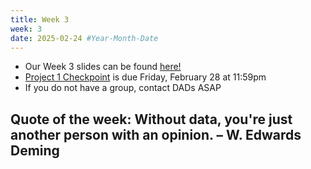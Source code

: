 ```yaml
---
title: Week 3
week: 3
date: 2025-02-24 #Year-Month-Date
---
```


- Our Week 3 slides can be found <a href = "https://docs.google.com/presentation/d/128AeMk7A0n0OxlMWMhVoeQ2vB2ZSjtGUYqoh8cg4r4k/edit?usp=sharing" target = "_blank">here!</a>
- <a href = "https://bcourses.berkeley.edu/courses/1544114/assignments/8886647">Project 1 Checkpoint</a> is due Friday, February 28 at 11:59pm 
- If you do not have a group, contact DADs ASAP

## Quote of the week: Without data, you're just another person with an opinion. – W. Edwards Deming








